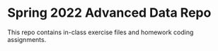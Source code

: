 # Spring 2022 Advanced Data Repo

This repo contains in-class exercise files and homework coding assignments.